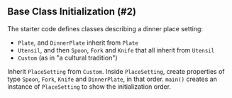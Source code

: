 ## Base Class Initialization (#2)

The starter code defines classes describing a dinner place setting:

- `Plate`, and `DinnerPlate` inherit from `Plate`
- `Utensil`, and then `Spoon`, `Fork` and `Knife` that all inherit from `Utensil`
- `Custom` (as in "a cultural tradition")

Inherit `PlaceSetting` from `Custom`. Inside `PlaceSetting`, create properties
of type `Spoon`, `Fork`, `Knife` and `DinnerPlate`, in that order. `main()`
creates an instance of `PlaceSetting` to show the initialization order.
